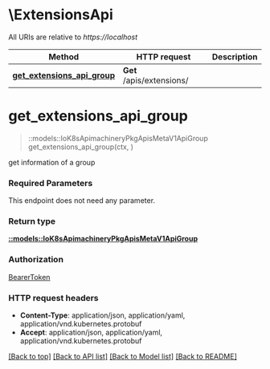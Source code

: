 # \ExtensionsApi

All URIs are relative to *https://localhost*

Method | HTTP request | Description
------------- | ------------- | -------------
[**get_extensions_api_group**](ExtensionsApi.md#get_extensions_api_group) | **Get** /apis/extensions/ | 


# **get_extensions_api_group**
> ::models::IoK8sApimachineryPkgApisMetaV1ApiGroup get_extensions_api_group(ctx, )


get information of a group

### Required Parameters
This endpoint does not need any parameter.

### Return type

[**::models::IoK8sApimachineryPkgApisMetaV1ApiGroup**](io.k8s.apimachinery.pkg.apis.meta.v1.APIGroup.md)

### Authorization

[BearerToken](../README.md#BearerToken)

### HTTP request headers

 - **Content-Type**: application/json, application/yaml, application/vnd.kubernetes.protobuf
 - **Accept**: application/json, application/yaml, application/vnd.kubernetes.protobuf

[[Back to top]](#) [[Back to API list]](../README.md#documentation-for-api-endpoints) [[Back to Model list]](../README.md#documentation-for-models) [[Back to README]](../README.md)

